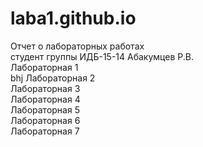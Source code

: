 # laba1.github.io  
Отчет о лабораторных работах  
студент группы ИДБ-15-14 Абакумцев Р.В.  
Лабораторная 1  
bhj
Лабораторная 2  
Лабораторная 3  
Лабораторная 4  
Лабораторная 5  
Лабораторная 6  
Лабораторная 7  
